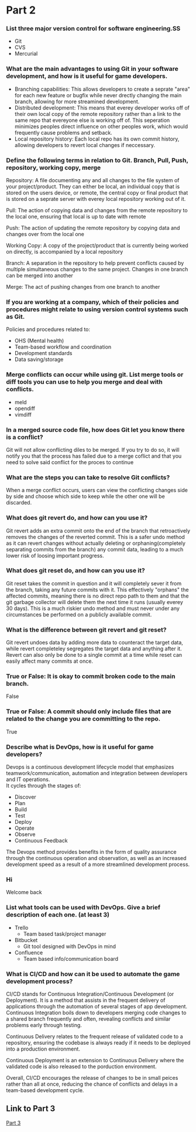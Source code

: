 # Part 2

### List three major version control for software engineering.SS
* Git
* CVS
* Mercurial

### What are the main advantages to using Git in your software development, and how is it useful for game developers.
* Branching capabilities: This allows developers to create a seprate "area" for each new feature or bugfix while never drectly changing the main branch, allowing for more streamined development.
* Distributed development: This means that everey developer works off of their own local copy of the remote repository rather than a link to the same repo that evereyone else is working off of. This seperation minimizes peoples direct influence on other peoples work, which would frequently cause problems and setback.
* Local repository history: Each local repo has its own commit history, allowing developers to revert local changes if neccessary.

### Define the following terms in relation to Git. Branch, Pull, Push, repository, working copy, merge
Repository: A file documenting any and all changes to the file system of your project/product. They can either be local, an individual copy that is stored on the users device, or remote, the central copy or final product that is stored on a seprate server with everey local repository working out of it.

Pull: The action of copying data and changes from the remote repository to the local one, ensuring that local is up to date with remote

Push: The action of updating the remote repository by copying data and changes over from the local one 

Working Copy: A copy of the project/product that is currently being worked on directly, is accompanied by a local repository

Branch: A separation in the repository to help prevent conflicts caused by multiple simultaneous changes to the same project. Changes in one branch can be merged into another

Merge: The act of pushing changes from one branch to another

### If you are working at a company, which of their policies and procedures might relate to using version control systems such as Git.
Policies and procedures related to:
* OHS (Mental health)
* Team-based workflow and coordination
* Development standards
* Data saving/storage

### Merge conflicts can occur while using git. List merge tools or diff tools you can use to help you merge and deal with conflicts.
* meld
* opendiff
* vimdiff

### In a merged source code file, how does Git let you know there is a conflict?
Git will not allow conflicting diles to be merged. If you try to do so, it will notify you that the process has failed due to a merge coflict and that you need to solve said conflict for the proces to continue

### What are the steps you can take to resolve Git conflicts?
When a merge conflict occurs, users can view the conflicting changes side by side and choose which side to keep while the other one will be discarded.

### What does git revert do, and how can you use it?
Git revert adds an extra commit onto the end of the branch that retroactively removes the changes of the reverted commit. This is a safer undo method as it can revert changes without actually deleting or orphaning(completely separating commits from the branch) any commit data, leading to a much lower risk of loosing important progress.

### What does git reset do, and how can you use it? 
Git reset takes the commit in question and it will completely sever it from the branch, taking any future commits with it. This effectively "orphans" the affected commits, meaning there is no direct repo path to them and that the git garbage collector will delete them the next time it runs (usually everey 30 days). This is a much riskier undo method and must never under any circumstances be performed on a publicly available commit.

### What is the difference between git revert and git reset?
Git revert undoes data by adding more data to counteract the target data, while revert completeley segregates the target data and anything after it. Revert can also only be done to a single commit at a time while reset can easily affect many commits at once.

### True or False: It is okay to commit broken code to the main branch.
False
### True or False: A commit should only include files that are related to the change you are committing to the repo.
True
### Describe what is DevOps, how is it useful for game developers?
Devops is a continuous development lifecycle model that emphasizes teamwork/communication, automation and integration between developers and IT operations.<br>
It cycles through the stages of:
* Discover
* Plan
* Build
* Test
* Deploy
* Operate
* Observe
* Continuous Feedback

The Devops method provides benefits in the form of quality assurance through the continuous operation and observation, as well as an increased development speed as a result of a more streamlined development process.

### Hi
Welcome back

### List what tools can be used with DevOps. Give a brief description of each one. (at least 3)
* Trello
	- Team based task/project manager
* Bitbucket
	- Git tool designed with DevOps in mind
* Confluence
	- Team based info/communication board

### What is CI/CD and how can it be used to automate the game development process?
CI/CD stands for Continuous Integration/Continuous Development (or Deployment). It is a method that assists in the frequent delivery of applications through the automation of several stages of app development. Continuous Integration boils down to developers merging code changes to a shared branch frequently and often, revealing conflicts and similar problems early through testing.

Continuous Delivery relates to the frequent release of validated code to a repository, ensuring the codebase is always ready if it needs to be deployed into a production environment.

Continuous Deployment is an extension to Continuous Delivery where the validated code is also released to the porduction environment.

Overall, CI/CD encourages the release of changes to be in small peices rather than all at once, reducing the chance of conflicts and delays in a team-based development cycle.

## Link to Part 3
[Part 3](../Part3/Part3.md)
